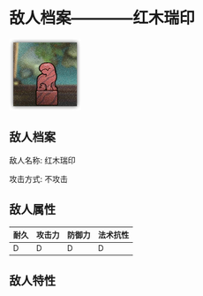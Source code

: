 # 敌人档案————红木瑞印

![红木瑞印](./eneIcons/红木瑞印.png)

## 敌人档案

敌人名称: 红木瑞印

攻击方式: 不攻击

## 敌人属性

| 耐久      | 攻击力  | 防御力 | 法术抗性 |
|---------|------|-----|------|
| D | D | D | D |

## 敌人特性
> 
